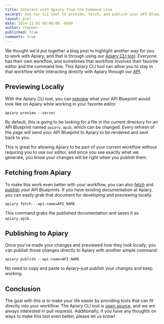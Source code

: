```yaml
---
title: Interact with Apiary from the Command Line
excerpt: Use our CLI tool to preview, fetch, and publish your API Blueprints
layout: post
date: 2014-11-05 00:00:00 -0600
author: stephen
published: true
comments: true
---
```


We thought we'd put together a blog post to highlight another way for you to work with Apiary, and that is through using our [Apiary CLI tool](http://client.apiary.io/). Everyone has their own workflow, and sometimes that workflow involves their favorite editor and the command line. This Apiary CLI tool can allow you to stay in that workflow while interacting directly with Apiary through our [API](http://docs.apiary.apiary.io/).

## Previewing Locally

With the Apiary CLI tool, you can [preview](http://client.apiary.io/#preview) what your API Blueprint would look like on Apiary while working in your favorite editor.

~~~shell
apiary preview --server
~~~

By default, this is going to be looking for a file in the current directory for an API Blueprint named `apiary.apib`, which can be changed. Every refresh of the page will send your API Blueprint to Apiary to be rendered and sent back to you.

This is great for allowing Apiary to be part of your current workflow without requiring you to use our editor, and since you see exactly what we generate, you know your changes will be right when you publish them.

## Fetching from Apiary

To make this work even better with your workflow, you can also [fetch](http://client.apiary.io/#fetch) and [publish](http://client.apiary.io/#publish) your API Blueprints. If you have existing documentation at Apiary, you can easily grab that document for developing and previewing locally.

~~~shell
apiary fetch --api-name=API_NAME
~~~

This command grabs the published documentation and saves it as `apiary.apib`.

## Publishing to Apiary

Once you've made your changes and previewed how they look locally, you can publish those changes directly to Apiary with another simple command.

~~~shell
apiary publish --api-name=API_NAME
~~~

No need to copy and paste to Apiary–just publish your changes and keep working.

## Conclusion

The goal with this is to make your life easier by providing tools that can fit directly into your workflow. The Apiary CLI tool is [open source](https://github.com/apiaryio/apiary-client), and we are always interested in pull requests. Additionally, if you have any thoughts on ways to make this tool even better, please let us know!


